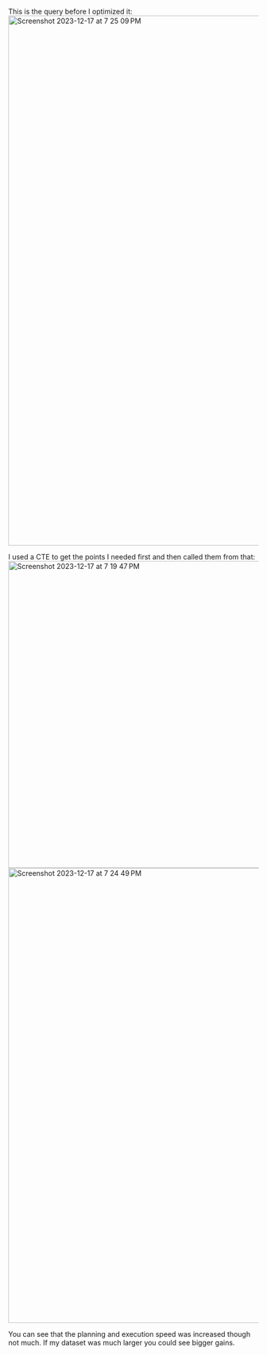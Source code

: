 This is the query before I optimized it:
<img width="1067" alt="Screenshot 2023-12-17 at 7 25 09 PM" src="https://github.com/PAJK87/cs623-project/assets/64671049/cd58cacf-5c92-4bca-b708-de0d7e08e638">

I used a CTE to get the points I needed first and then called them from that:
<img width="618" alt="Screenshot 2023-12-17 at 7 19 47 PM" src="https://github.com/PAJK87/cs623-project/assets/64671049/f30e31ed-76a5-47cf-b0ec-741fde583bb9">
<img width="916" alt="Screenshot 2023-12-17 at 7 24 49 PM" src="https://github.com/PAJK87/cs623-project/assets/64671049/c8052a50-88ea-4bed-bddb-db5872e07225">

You can see that the planning and execution speed was increased though not much. If my dataset was much larger you could see bigger gains. 
